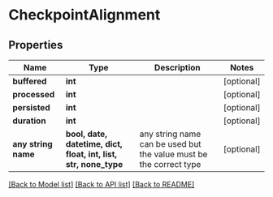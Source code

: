 # CheckpointAlignment


## Properties
Name | Type | Description | Notes
------------ | ------------- | ------------- | -------------
**buffered** | **int** |  | [optional] 
**processed** | **int** |  | [optional] 
**persisted** | **int** |  | [optional] 
**duration** | **int** |  | [optional] 
**any string name** | **bool, date, datetime, dict, float, int, list, str, none_type** | any string name can be used but the value must be the correct type | [optional]

[[Back to Model list]](../README.md#documentation-for-models) [[Back to API list]](../README.md#documentation-for-api-endpoints) [[Back to README]](../README.md)



